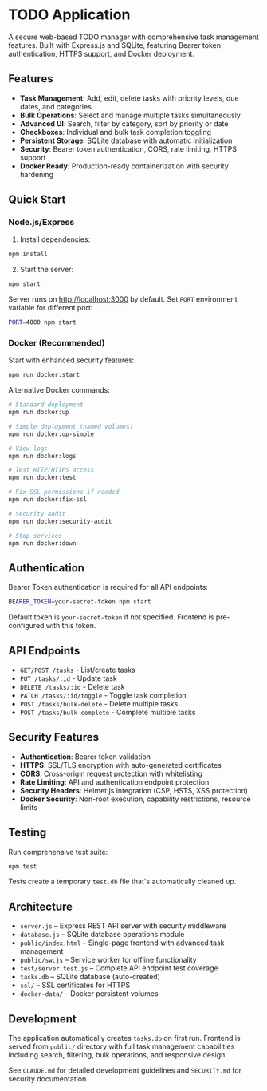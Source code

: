 # TODO Application

A secure web-based TODO manager with comprehensive task management features. Built with Express.js and SQLite, featuring Bearer token authentication, HTTPS support, and Docker deployment.

## Features

- **Task Management**: Add, edit, delete tasks with priority levels, due dates, and categories
- **Bulk Operations**: Select and manage multiple tasks simultaneously
- **Advanced UI**: Search, filter by category, sort by priority or date
- **Checkboxes**: Individual and bulk task completion toggling
- **Persistent Storage**: SQLite database with automatic initialization
- **Security**: Bearer token authentication, CORS, rate limiting, HTTPS support
- **Docker Ready**: Production-ready containerization with security hardening

## Quick Start

### Node.js/Express

1. Install dependencies:
```bash
npm install
```

2. Start the server:
```bash
npm start
```

Server runs on <http://localhost:3000> by default. Set `PORT` environment variable for different port:
```bash
PORT=4000 npm start
```

### Docker (Recommended)

Start with enhanced security features:
```bash
npm run docker:start
```

Alternative Docker commands:
```bash
# Standard deployment
npm run docker:up

# Simple deployment (named volumes)
npm run docker:up-simple

# View logs
npm run docker:logs

# Test HTTP/HTTPS access
npm run docker:test

# Fix SSL permissions if needed
npm run docker:fix-ssl

# Security audit
npm run docker:security-audit

# Stop services
npm run docker:down
```

## Authentication

Bearer Token authentication is required for all API endpoints:

```bash
BEARER_TOKEN=your-secret-token npm start
```

Default token is `your-secret-token` if not specified. Frontend is pre-configured with this token.

## API Endpoints

- `GET/POST /tasks` - List/create tasks
- `PUT /tasks/:id` - Update task
- `DELETE /tasks/:id` - Delete task
- `PATCH /tasks/:id/toggle` - Toggle task completion
- `POST /tasks/bulk-delete` - Delete multiple tasks
- `POST /tasks/bulk-complete` - Complete multiple tasks

## Security Features

- **Authentication**: Bearer token validation
- **HTTPS**: SSL/TLS encryption with auto-generated certificates
- **CORS**: Cross-origin request protection with whitelisting
- **Rate Limiting**: API and authentication endpoint protection
- **Security Headers**: Helmet.js integration (CSP, HSTS, XSS protection)
- **Docker Security**: Non-root execution, capability restrictions, resource limits

## Testing

Run comprehensive test suite:
```bash
npm test
```

Tests create a temporary `test.db` file that's automatically cleaned up.

## Architecture

- `server.js` – Express REST API server with security middleware
- `database.js` – SQLite database operations module
- `public/index.html` – Single-page frontend with advanced task management
- `public/sw.js` – Service worker for offline functionality
- `test/server.test.js` – Complete API endpoint test coverage
- `tasks.db` – SQLite database (auto-created)
- `ssl/` – SSL certificates for HTTPS
- `docker-data/` – Docker persistent volumes

## Development

The application automatically creates `tasks.db` on first run. Frontend is served from `public/` directory with full task management capabilities including search, filtering, bulk operations, and responsive design.

See `CLAUDE.md` for detailed development guidelines and `SECURITY.md` for security documentation.
